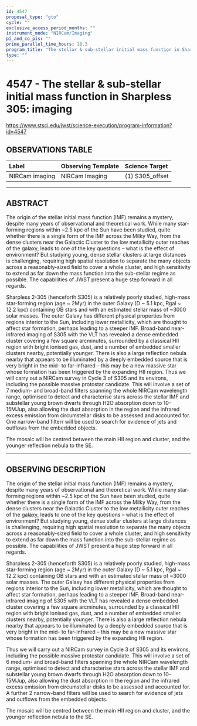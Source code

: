 ```yaml
---
id: 4547
proposal_type: "gto"
cycle: ""
exclusive_access_period_months: ""
instrument_mode: "NIRCam/Imaging"
pi_and_co_pis: ""
prime_parallel_time_hours: 10.3
program_title: "The stellar & sub-stellar initial mass function in Sharpless 305: imaging"
type: ""
---
```

# 4547 - The stellar & sub-stellar initial mass function in Sharpless 305: imaging
https://www.stsci.edu/jwst/science-execution/program-information?id=4547
## OBSERVATIONS TABLE
| Label          | Observing Template | Science Target    |
| :------------- | :----------------- | :---------------- |
| NIRCam imaging | NIRCam Imaging     | (1) S305_offset   |

---

## ABSTRACT

The origin of the stellar initial mass function (IMF) remains a mystery, despite many years of observational and theoretical work. While many star-forming regions within ~2.5 kpc of the Sun have been studied, quite whether there is a single form of the IMF across the Milky Way, from the dense clusters near the Galactic Cluster to the low metallicity outer reaches of the galaxy, leads to one of the key questions – what is the effect of environment? But studying young, dense stellar clusters at large distances is challenging, requiring high spatial resolution to separate the many objects across a reasonably-sized field to cover a whole cluster, and high sensitivity to extend as far down the mass function into the sub-stellar regime as possible. The capabilities of JWST present a huge step forward in all regards.

Sharpless 2-305 (henceforth S305) is a relatively poorly studied, high-mass star-forming region (age ~ 2Myr) in the outer Galaxy (D ~ 5.1 kpc, Rgal ~ 12.2 kpc) containing OB stars and with an estimated stellar mass of ~3000 solar masses. The outer Galaxy has different physical properties from regions interior to the Sun, including lower metallicity, which are thought to affect star formation, perhaps leading to a steeper IMF. Broad-band near-infrared imaging of S305 with the VLT has revealed a dense embedded cluster covering a few square arcminutes, surrounded by a classical HII region with bright ionised gas, dust, and a number of embedded smaller clusters nearby, potentially younger. There is also a large reflection nebula nearby that appears to be illuminated by a deeply embedded source that is very bright in the mid- to far-infrared – this may be a new massive star whose formation has been triggered by the expanding HII region.
Thus we will carry out a NIRCam survey in Cycle 3 of S305 and its environs, including the possible massive protostar candidate. This will involve a set of 7 medium- and broad-band filters spanning the whole NIRCam wavelength range, optimised to detect and characterise stars across the stellar IMF and substellar young brown dwarfs through H2O absorption down to 10–15MJup, also allowing the dust absorption in the region and the infrared excess emission from circumstellar disks to be assessed and accounted for. One narrow-band filterr will be used to search for evidence of jets and outflows from the embedded objects.

The mosaic will be centred between the main HII region and cluster, and the younger reflection nebula to the SE.

---

## OBSERVING DESCRIPTION

The origin of the stellar initial mass function (IMF) remains a mystery, despite many years of observational and theoretical work. While many star-forming regions within ~2.5 kpc of the Sun have been studied, quite whether there is a single form of the IMF across the Milky Way, from the dense clusters near the Galactic Cluster to the low metallicity outer reaches of the galaxy, leads to one of the key questions – what is the effect of environment? But studying young, dense stellar clusters at large distances is challenging, requiring high spatial resolution to separate the many objects across a reasonably-sized field to cover a whole cluster, and high sensitivity to extend as far down the mass function into the sub-stellar regime as possible. The capabilities of JWST present a huge step forward in all regards.

Sharpless 2-305 (henceforth S305) is a relatively poorly studied, high-mass star-forming region (age ~ 2Myr) in the outer Galaxy (D ~ 5.1 kpc, Rgal ~ 12.2 kpc) containing OB stars and with an estimated stellar mass of ~3000 solar masses. The outer Galaxy has different physical properties from regions interior to the Sun, including lower metallicity, which are thought to affect star formation, perhaps leading to a steeper IMF. Broad-band near-infrared imaging of S305 with the VLT has revealed a dense embedded cluster covering a few square arcminutes, surrounded by a classical HII region with bright ionised gas, dust, and a number of embedded smaller clusters nearby, potentially younger. There is also a large reflection nebula nearby that appears to be illuminated by a deeply embedded source that is very bright in the mid- to far-infrared – this may be a new massive star whose formation has been triggered by the expanding HII region.

Thus we will carry out a NIRCam survey in Cycle 3 of S305 and its environs, including the possible massive protostar candidate. This will involve a set of 6 medium- and broad-band filters spanning the whole NIRCam wavelength range, optimised to detect and characterise stars across the stellar IMF and substellar young brown dwarfs through H2O absorption down to 10–15MJup, also allowing the dust absorption in the region and the infrared excess emission from circumstellar disks to be assessed and accounted for. A further 2 narrow-band filters will be used to search for evidence of jets and outflows from the embedded objects.

The mosaic will be centred between the main HII region and cluster, and the younger reflection nebula to the SE.
